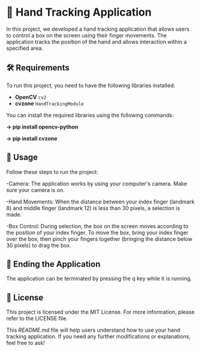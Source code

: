 # 👋 **Hand Tracking Application**

In this project, we developed a hand tracking application that allows users to control a box on the screen using their finger movements. The application tracks the position of the hand and allows interaction within a specified area.

## **🛠️ Requirements**

To run this project, you need to have the following libraries installed:

- **OpenCV** `cv2`
- **cvzone** `HandTrackingModule`

You can install the required libraries using the following commands:


**-> pip install opencv-python**

**-> pip install cvzone**


## **🚀 Usage**
Follow these steps to run the project:

-Camera: The application works by using your computer's camera. Make sure your camera is on.

-Hand Movements: When the distance between your index finger (landmark 8) and middle finger (landmark 12) is less than 30 pixels, a selection is made.

-Box Control: During selection, the box on the screen moves according to the position of your index finger. To move the box, bring your index finger over the box, then pinch your fingers together (bringing the distance below 30 pixels) to drag the box.

## **🔧 Ending the Application**
The application can be terminated by pressing the q key while it is running.

## **📄 License**
This project is licensed under the MIT License. For more information, please refer to the LICENSE file.


This *README.md* file will help users understand how to use your hand tracking application. If you need any further modifications or explanations, feel free to ask!

